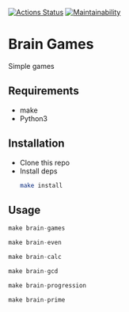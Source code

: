 [![Actions Status](https://github.com/dzencot/python-project-49/actions/workflows/hexlet-check.yml/badge.svg)](https://github.com/dzencot/python-project-49/actions) [![Maintainability](https://api.codeclimate.com/v1/badges/0d4ddc62af0c743ddfc2/maintainability)](https://codeclimate.com/github/dzencot/python-project-49/maintainability)

# Brain Games

Simple games

## Requirements

* make
* Python3

## Installation

* Clone this repo
* Install deps
  ```bash
  make install
  ```

## Usage

```python
make brain-games

make brain-even

make brain-calc

make brain-gcd

make brain-progression

make brain-prime
```
